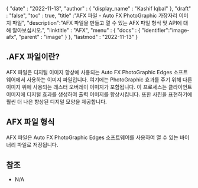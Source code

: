 {
  "date" : "2022-11-13",
  "author" : {
    "display_name" : "Kashif Iqbal"
},
  "draft" : "false",
  "toc" : true,
  "title" :"AFX 파일 - Auto FX PhotoGraphic 가장자리 이미지 파일",
  "description":"AFX 파일을 만들고 열 수 있는 AFX 파일 형식 및 API에 대해 알아보십시오.",
  "linktitle" : "AFX",
  "menu" : {
    "docs" : {
      "identifier":"image-afx",
      "parent" : "image"
}
},
  "lastmod" : "2022-11-13"
}

## .AFX 파일이란?

AFX 파일은 디지털 이미지 향상에 사용되는 Auto FX PhotoGraphic Edges 소프트웨어에서 사용하는 이미지 파일입니다. 여기에는 PhotoGraphic 효과를 주기 위해 다른 이미지 위에 사용되는 래스터 오버레이 이미지가 포함됩니다. 이 프로세스는 클라이언트 이미지에 디지털 효과를 생성하여 출력 이미지를 향상시킵니다. 또한 사진을 표현하기에 훨씬 더 나은 향상된 디지털 모양을 제공합니다.

## AFX 파일 형식

AFX 파일은 Auto FX PhotoGraphic Edges 소프트웨어를 사용하여 열 수 있는 바이너리 파일로 저장됩니다.

## 참조

* N/A

